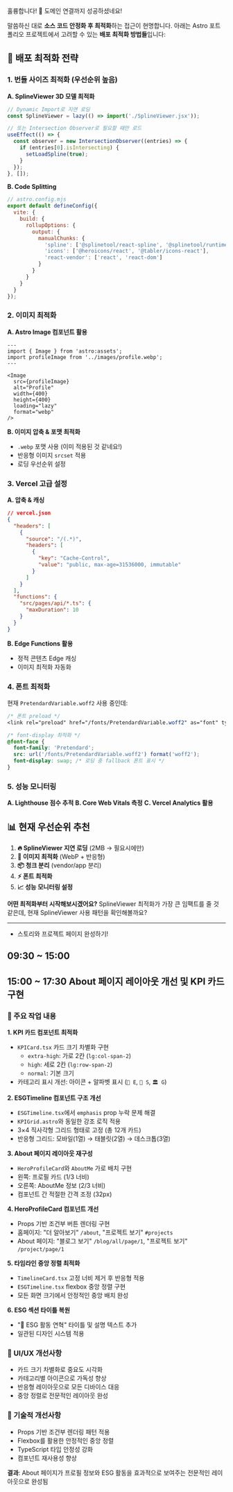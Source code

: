 훌륭합니다! 🎉 도메인 연결까지 성공하셨네요! 

말씀하신 대로 **소스 코드 안정화 후 최적화**하는 접근이 현명합니다. 아래는 Astro 포트폴리오 프로젝트에서 고려할 수 있는 **배포 최적화 방법들**입니다:

## 🚀 배포 최적화 전략

### **1. 번들 사이즈 최적화 (우선순위 높음)**

**A. SplineViewer 3D 모델 최적화**
```javascript
// Dynamic Import로 지연 로딩
const SplineViewer = lazy(() => import('./SplineViewer.jsx'));

// 또는 Intersection Observer로 필요할 때만 로드
useEffect(() => {
  const observer = new IntersectionObserver((entries) => {
    if (entries[0].isIntersecting) {
      setLoadSpline(true);
    }
  });
}, []);
```

**B. Code Splitting**
```javascript
// astro.config.mjs
export default defineConfig({
  vite: {
    build: {
      rollupOptions: {
        output: {
          manualChunks: {
            'spline': ['@splinetool/react-spline', '@splinetool/runtime'],
            'icons': ['@heroicons/react', '@tabler/icons-react'],
            'react-vendor': ['react', 'react-dom']
          }
        }
      }
    }
  }
});
```

### **2. 이미지 최적화**

**A. Astro Image 컴포넌트 활용**
```astro
---
import { Image } from 'astro:assets';
import profileImage from '../images/profile.webp';
---

<Image 
  src={profileImage} 
  alt="Profile" 
  width={400} 
  height={400}
  loading="lazy"
  format="webp"
/>
```

**B. 이미지 압축 & 포맷 최적화**
- `.webp` 포맷 사용 (이미 적용된 것 같네요!)
- 반응형 이미지 `srcset` 적용
- 로딩 우선순위 설정

### **3. Vercel 고급 설정**

**A. 압축 & 캐싱**
```json
// vercel.json
{
  "headers": [
    {
      "source": "/(.*)",
      "headers": [
        {
          "key": "Cache-Control",
          "value": "public, max-age=31536000, immutable"
        }
      ]
    }
  ],
  "functions": {
    "src/pages/api/*.ts": {
      "maxDuration": 10
    }
  }
}
```

**B. Edge Functions 활용**
- 정적 콘텐츠 Edge 캐싱
- 이미지 최적화 자동화

### **4. 폰트 최적화**

현재 `PretendardVariable.woff2` 사용 중인데:
```css
/* 폰트 preload */
<link rel="preload" href="/fonts/PretendardVariable.woff2" as="font" type="font/woff2" crossorigin>

/* font-display 최적화 */
@font-face {
  font-family: 'Pretendard';
  src: url('/fonts/PretendardVariable.woff2') format('woff2');
  font-display: swap; /* 로딩 중 fallback 폰트 표시 */
}
```

### **5. 성능 모니터링**

**A. Lighthouse 점수 추적**
**B. Core Web Vitals 측정**
**C. Vercel Analytics 활용**

## 📊 현재 우선순위 추천

1. **🔥 SplineViewer 지연 로딩** (2MB → 필요시에만)
2. **📸 이미지 최적화** (WebP + 반응형)
3. **📦 청크 분리** (vendor/app 분리)
4. **⚡ 폰트 최적화**
5. **📈 성능 모니터링 설정**

**어떤 최적화부터 시작해보시겠어요?** SplineViewer 최적화가 가장 큰 임팩트를 줄 것 같은데, 현재 SplineViewer 사용 패턴을 확인해볼까요?

---

- 스토리와 프로젝트 페이지 완성하기! 

## 09:30 ~ 15:00 

## 15:00 ~ 17:30 About 페이지 레이아웃 개선 및 KPI 카드 구현

### 🎯 주요 작업 내용

**1. KPI 카드 컴포넌트 최적화**
- `KPICard.tsx` 카드 크기 차별화 구현
  - `extra-high`: 가로 2칸 (`lg:col-span-2`)
  - `high`: 세로 2칸 (`lg:row-span-2`) 
  - `normal`: 기본 크기
- 카테고리 표시 개선: 아이콘 + 알파벳 표시 (`🌱 E`, `👥 S`, `🏛️ G`)

**2. ESGTimeline 컴포넌트 구조 개선**
- `ESGTimeline.tsx`에서 `emphasis` prop 누락 문제 해결
- `KPIGrid.astro`와 동일한 강조 로직 적용
- 3×4 직사각형 그리드 형태로 고정 (총 12개 카드)
- 반응형 그리드: 모바일(1열) → 태블릿(2열) → 데스크톱(3열)

**3. About 페이지 레이아웃 재구성**
- `HeroProfileCard`와 `AboutMe` 가로 배치 구현
- 왼쪽: 프로필 카드 (1/3 너비)
- 오른쪽: AboutMe 정보 (2/3 너비)
- 컴포넌트 간 적절한 간격 조정 (32px)

**4. HeroProfileCard 컴포넌트 개선**
- Props 기반 조건부 버튼 렌더링 구현
- 홈페이지: "더 알아보기" `/about`, "프로젝트 보기" `#projects`
- About 페이지: "블로그 보기" `/blog/all/page/1`, "프로젝트 보기" `/project/page/1`

**5. 타임라인 중앙 정렬 최적화**
- `TimelineCard.tsx` 고정 너비 제거 후 반응형 적용
- `ESGTimeline.tsx` flexbox 중앙 정렬 구현
- 모든 화면 크기에서 안정적인 중앙 배치 완성

**6. ESG 섹션 타이틀 복원**
- "🌟 ESG 활동 연혁" 타이틀 및 설명 텍스트 추가
- 일관된 디자인 시스템 적용

### 🎨 UI/UX 개선사항
- 카드 크기 차별화로 중요도 시각화
- 카테고리별 아이콘으로 가독성 향상  
- 반응형 레이아웃으로 모든 디바이스 대응
- 중앙 정렬로 전문적인 레이아웃 완성

### 🔧 기술적 개선사항
- Props 기반 조건부 렌더링 패턴 적용
- Flexbox를 활용한 안정적인 중앙 정렬
- TypeScript 타입 안정성 강화
- 컴포넌트 재사용성 향상

**결과**: About 페이지가 프로필 정보와 ESG 활동을 효과적으로 보여주는 전문적인 레이아웃으로 완성됨

